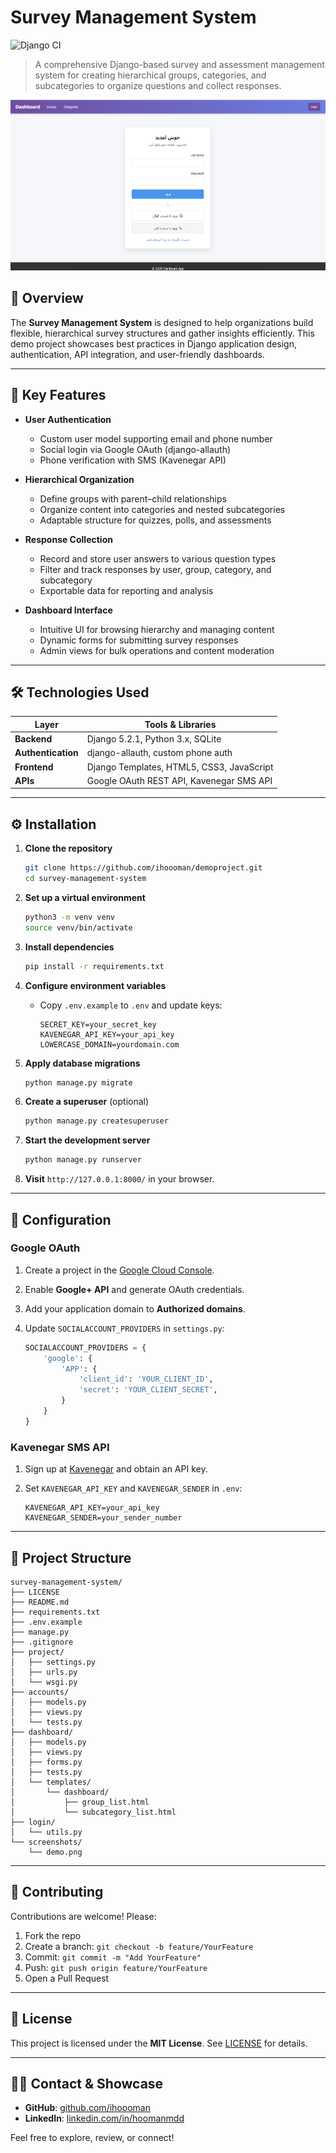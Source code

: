 
# Survey Management System

![Django CI](https://github.com/ihoooman/demoproject/actions/workflows/ci.yml/badge.svg)


> A comprehensive Django-based survey and assessment management system for creating hierarchical groups, categories, and subcategories to organize questions and collect responses.

![System Screenshot](screenshots/demo.png)

## 🚀 Overview

The **Survey Management System** is designed to help organizations build flexible, hierarchical survey structures and gather insights efficiently. This demo project showcases best practices in Django application design, authentication, API integration, and user-friendly dashboards.

---

## 🎯 Key Features

* **User Authentication**

  * Custom user model supporting email and phone number
  * Social login via Google OAuth (django-allauth)
  * Phone verification with SMS (Kavenegar API)

* **Hierarchical Organization**

  * Define groups with parent–child relationships
  * Organize content into categories and nested subcategories
  * Adaptable structure for quizzes, polls, and assessments

* **Response Collection**

  * Record and store user answers to various question types
  * Filter and track responses by user, group, category, and subcategory
  * Exportable data for reporting and analysis

* **Dashboard Interface**

  * Intuitive UI for browsing hierarchy and managing content
  * Dynamic forms for submitting survey responses
  * Admin views for bulk operations and content moderation

---

## 🛠 Technologies Used

| Layer              | Tools & Libraries                         |
| ------------------ | ----------------------------------------- |
| **Backend**        | Django 5.2.1, Python 3.x, SQLite          |
| **Authentication** | django-allauth, custom phone auth         |
| **Frontend**       | Django Templates, HTML5, CSS3, JavaScript |
| **APIs**           | Google OAuth REST API, Kavenegar SMS API  |

---

## ⚙️ Installation

1. **Clone the repository**

   ```bash
   git clone https://github.com/ihoooman/demoproject.git
   cd survey-management-system
   ```
2. **Set up a virtual environment**

   ```bash
   python3 -m venv venv
   source venv/bin/activate
   ```
3. **Install dependencies**

   ```bash
   pip install -r requirements.txt
   ```
4. **Configure environment variables**

   * Copy `.env.example` to `.env` and update keys:

     ```env
     SECRET_KEY=your_secret_key
     KAVENEGAR_API_KEY=your_api_key
     LOWERCASE_DOMAIN=yourdomain.com
     ```
5. **Apply database migrations**

   ```bash
   python manage.py migrate
   ```
6. **Create a superuser** (optional)

   ```bash
   python manage.py createsuperuser
   ```
7. **Start the development server**

   ```bash
   python manage.py runserver
   ```
8. **Visit** `http://127.0.0.1:8000/` in your browser.

---

## 🔧 Configuration

### Google OAuth

1. Create a project in the [Google Cloud Console](https://console.developers.google.com/).
2. Enable **Google+ API** and generate OAuth credentials.
3. Add your application domain to **Authorized domains**.
4. Update `SOCIALACCOUNT_PROVIDERS` in `settings.py`:

   ```python
   SOCIALACCOUNT_PROVIDERS = {
       'google': {
           'APP': {
               'client_id': 'YOUR_CLIENT_ID',
               'secret': 'YOUR_CLIENT_SECRET',
           }
       }
   }
   ```

### Kavenegar SMS API

1. Sign up at [Kavenegar](https://kavenegar.com/) and obtain an API key.
2. Set `KAVENEGAR_API_KEY` and `KAVENEGAR_SENDER` in `.env`:

   ```env
   KAVENEGAR_API_KEY=your_api_key
   KAVENEGAR_SENDER=your_sender_number
   ```

---

## 📂 Project Structure

```plaintext
survey-management-system/
├── LICENSE
├── README.md
├── requirements.txt
├── .env.example
├── manage.py
├── .gitignore
├── project/
│   ├── settings.py
│   ├── urls.py
│   └── wsgi.py
├── accounts/
│   ├── models.py
│   ├── views.py
│   └── tests.py
├── dashboard/
│   ├── models.py
│   ├── views.py
│   ├── forms.py
│   ├── tests.py
│   └── templates/
│       └── dashboard/
│           ├── group_list.html
│           └── subcategory_list.html
├── login/
│   └── utils.py
└── screenshots/
    └── demo.png
  ```
---

## 🤝 Contributing

Contributions are welcome! Please:

1. Fork the repo
2. Create a branch: `git checkout -b feature/YourFeature`
3. Commit: `git commit -m "Add YourFeature"`
4. Push: `git push origin feature/YourFeature`
5. Open a Pull Request

---

## 📄 License

This project is licensed under the **MIT License**. See [LICENSE](LICENSE) for details.

---

## 🙋‍♂️ Contact & Showcase

* **GitHub**: [github.com/ihoooman](https://github.com/ihoooman)
* **LinkedIn**: [linkedin.com/in/hoomanmdd](https://linkedin.com/in/hoomanmdd)

Feel free to explore, review, or connect!
